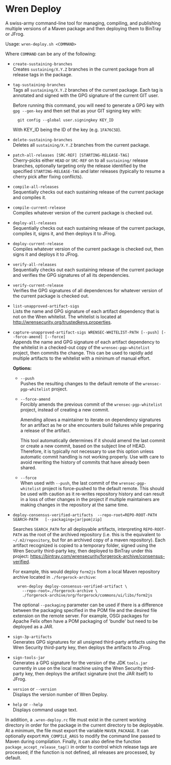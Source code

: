 # Wren Deploy
A swiss-army command-line tool for managing, compiling, and publishing multiple
versions of a Maven package and then deploying them to BinTray or JFrog.

Usage: `wren-deploy.sh <COMMAND>`

Where `COMMAND` can be any of the following:
  - `create-sustaining-branches`  
    Creates `sustaining/X.Y.Z` branches in the current package from all release
    tags in the package.
    
  - `tag-sustaining-branches`  
    Tags all `sustaining/X.Y.Z` branches of the current package. Each tag is 
    annotated and signed with the GPG signature of the current GIT user.

    Before running this command, you will need to generate a GPG
    key with `gpg --gen-key` and then set that as your GIT
    signing key with:

    ```
      git config --global user.signingkey KEY_ID
    ```

    With KEY_ID being the ID of the key (e.g. `1FA76C5D`).

  - `delete-sustaining-branches`  
    Deletes all `sustaining/X.Y.Z` branches from the current package.

  - `patch-all-releases [SRC-REF] [STARTING-RELEASE-TAG]`  
    Cherry-picks either `HEAD` or `SRC-REF` on to all `sustaining/` release 
    branches, optionally targeting only the release identified by the specified 
    `STARTING-RELEASE-TAG` and later releases (typically to resume a cherry pick 
    after fixing conflicts).

  - `compile-all-releases`  
    Sequentially checks out each sustaining release of the current package and 
    compiles it.

  - `compile-current-release`  
    Compiles whatever version of the current package is checked out.

  - `deploy-all-releases`  
    Sequentially checks out each sustaining release of the current package, 
    compiles it, signs it, and then deploys it to JFrog.

  - `deploy-current-release`  
    Compiles whatever version of the current package is checked out, then signs 
    it and deploys it to JFrog.

  - `verify-all-releases`  
    Sequentially checks out each sustaining release of the current package and 
    verifies the GPG signatures of all its dependencies.

  - `verify-current-release`  
    Verifies the GPG signatures of all dependences for whatever version of the 
    current package is checked out.

  - `list-unapproved-artifact-sigs`  
    Lists the name and GPG signature of each artifact dependency that is not on
    the Wren whitelist. The whitelist is located at
    http://wrensecurity.org/trustedkeys.properties.

  - `capture-unapproved-artifact-sigs WRENSEC-WHITELIST-PATH
      [--push] [--force-amend] [--force]`  
    Appends the name and GPG signature of each artifact dependency to the 
    whitelist in a checked-out copy of the `wrensec-pgp-whitelist` project, then 
    commits the change. This can be used to rapidly add multiple artifacts to 
    the whitelist with a minimum of manual effort.

    **Options:**
    - `--push`  
      Pushes the resulting changes to the default remote of the 
      `wrensec-pgp-whitelist` project.

    - `--force-amend`  
      Forcibly amends the previous commit of the `wrensec-pgp-whitelist` 
      project, instead of creating a new commit.

      Amending allows a maintainer to iterate on dependency signatures for an 
      artifact as he or she encounters build failures while preparing a release 
      of the artifact.

      This tool automatically determines if it should amend the last commit or 
      create a new commit, based on the subject line of HEAD. Therefore, it is 
      typically not necessary to use this option unless automatic commit 
      handling is not working properly. Use with care to avoid rewriting the
      history of commits that have already been shared.

    - `--force`  
      When used with `--push`, the last commit of the `wrensec-pgp-whitelist` 
      project is force-pushed to the default remote. This should be used with 
      caution as it re-writes repository history and can result in a loss of 
      other changes in the project if multiple maintainers are making changes in 
      the repository at the same time.

  - `deploy-consensus-verified-artifacts 
       --repo-root=REPO-ROOT-PATH SEARCH-PATH  
       [--packaging=jar|pom|zip]`

    Searches `SEARCH_PATH` for all deployable artifacts, interpreting 
    `REPO-ROOT-PATH` as the root of the archived repository (i.e. this is the 
    equivalent to `~/.m2/repository`, but for an archived copy of a maven 
    repository). Each artifact recognized is copied to a temporary folder, 
    signed using the Wren Security third-party key, then deployed to BinTray 
    under this project:
    https://bintray.com/wrensecurity/forgerock-archive/consensus-verified.
    
    For example, this would deploy `form2js` from a local Maven repository
    archive located in `./forgerock-archive`:
    ```
      wren-deploy deploy-consensus-verified-artifact \
        --repo-root=./forgerock-archive \
        ./forgerock-archive/org/forgerock/commons/ui/libs/form2js
    ```

    The optional `--packaging` parameter can be used if there is a difference 
    between the packaging specified in the POM file and the desired file 
    extension on the remote server. For example, OSGi packages for Apache Felix
    often have a POM packaging of 'bundle' but need to be deployed as a JAR.


  - `sign-3p-artifacts`  
    Generates GPG signatures for all unsigned third-party artifacts using the 
    Wren Security third-party key, then deploys the artifacts to JFrog.

  - `sign-tools-jar`  
    Generates a GPG signature for the version of the JDK `tools.jar` currently 
    in use on the local machine using the Wren Security third-party key, then 
    deploys the artifact signature (not the JAR itself) to JFrog.

  - `version` or `--version`  
    Displays the version number of Wren Deploy.


  - `help` or `--help`  
    Displays command usage text.

In addition, a `.wren-deploy.rc` file must exist in the current working
directory in order for the package in the current directory to be deployable. At
a minimum, the file must export the variable `MAVEN_PACKAGE`. It can optionally
export `MVN_COMPILE_ARGS` to modify the command line passed to Maven during 
compilation. Finally, it can also define the function 
`package_accept_release_tag()` in order to control which release tags are 
processed; if the function is not defined, all releases are processed, by
default.
